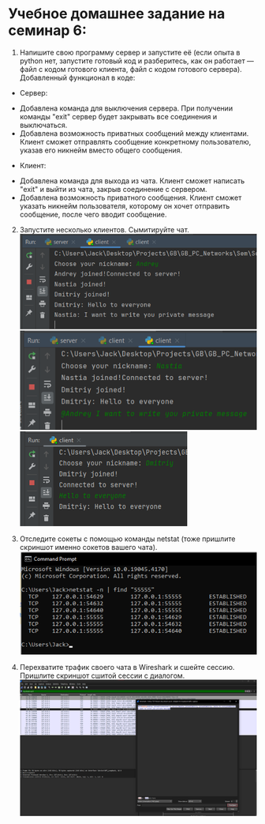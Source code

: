 # Учебное домашнее задание на семинар 6: 
1) Напишите свою программу сервер и запустите её (если опыта в python нет, запустите готовый код и разберитесь, как он работает — файл с кодом готового клиента, файл с кодом готового сервера).
Добавленный функционал в коде:
 * Сервер:
 - Добавлена команда для выключения сервера. При получении команды "exit" сервер будет закрывать все соединения и выключаться.
 - Добавлена возможность приватных сообщений между клиентами. Клиент сможет отправлять сообщение конкретному пользователю, указав его никнейм вместо общего сообщения.
 * Клиент:
 - Добавлена команда для выхода из чата. Клиент сможет написать "exit" и выйти из чата, закрыв соединение с сервером.
 - Добавлена возможность приватного сообщения. Клиент сможет указать никнейм пользователя, которому он хочет отправить сообщение, после чего вводит сообщение.

2) Запустите несколько клиентов. Сымитируйте чат.
![andrey terminal](andrey_terminal.png)
![nastiya terminal](nastia_terminal.png)
![dmitriy terminal](dmitriy_terminal.png)

3) Отследите сокеты с помощью команды netstat (тоже пришлите скриншот именно сокетов вашего чата).
![netstat command](netstart_command.png)

4) Перехватите трафик своего чата в Wireshark и cшейте сессию. Пришлите скриншот сшитой сессии с диалогом.
![wireshark capturing](wireshark_capture.png)
